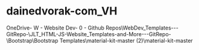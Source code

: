 # dainedvorak-com_VH
OneDrive\- W - Website Dev\- 0 - Github Repos\WebDev_Templates---GitRepo-\JLT_HTML-JS-Website_Templates-and-More---GitRepo-\Bootstrap\Bootstrap Templates\material-kit-master (2)\material-kit-master
